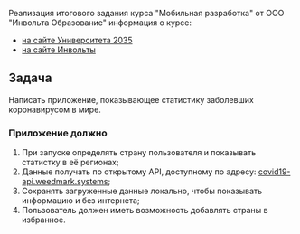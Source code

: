 Реализация итогового задания курса "Мобильная разработка" от ООО "Инвольта Образование"
информация о курсе:
- [на сайте Университета 2035](https://cat.2035.university/rall/course/11193/)
- [на сайте Инвольты](https://science.involta.ru/course/mobilnaia-razrabotka)

## Задача 
Написать приложение, показывающее статистику заболевших коронавирусом в мире.

### Приложение должно

1) При запуске определять страну пользователя и показывать статистку в её регионах;
1) Данные получать по открытому API, доступному по адресу: [covid19-api.weedmark.systems](https://covid19-api.weedmark.systems/);
1) Сохранять загруженные данные локально, чтобы показывать информацию и без интернета;
1) Пользователь должен иметь возможность добавлять страны в избранное.
